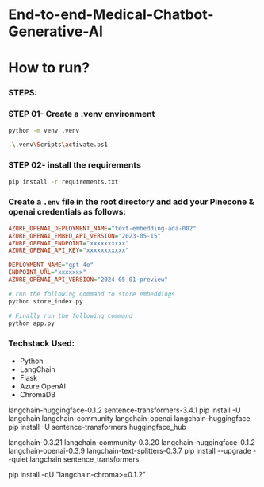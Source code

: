 # End-to-end-Medical-Chatbot-Generative-AI


# How to run?
### STEPS:

### STEP 01- Create a .venv environment 

```bash
python -m venv .venv
```

```bash
.\.venv\Scripts\activate.ps1
```


### STEP 02- install the requirements
```bash
pip install -r requirements.txt
```


### Create a `.env` file in the root directory and add your Pinecone & openai credentials as follows:

```ini
AZURE_OPENAI_DEPLOYMENT_NAME="text-embedding-ada-002"
AZURE_OPENAI_EMBED_API_VERSION="2023-05-15"
AZURE_OPENAI_ENDPOINT="xxxxxxxxxx"
AZURE_OPENAI_API_KEY="xxxxxxxxxxx"

DEPLOYMENT_NAME="gpt-4o"
ENDPOINT_URL="xxxxxxx"
AZURE_OPENAI_API_VERSION="2024-05-01-preview"
```


```bash
# run the following command to store embeddings
python store_index.py
```

```bash
# Finally run the following command
python app.py
```


### Techstack Used:

- Python
- LangChain
- Flask
- Azure OpenAI
- ChromaDB


langchain-huggingface-0.1.2 sentence-transformers-3.4.1
pip install -U langchain langchain-community langchain-openai langchain-huggingface
pip install -U sentence-transformers huggingface_hub

 langchain-0.3.21
 langchain-community-0.3.20
 langchain-huggingface-0.1.2
 langchain-openai-0.3.9
 langchain-text-splitters-0.3.7
 pip install --upgrade --quiet  langchain sentence_transformers

 pip install -qU "langchain-chroma>=0.1.2"
